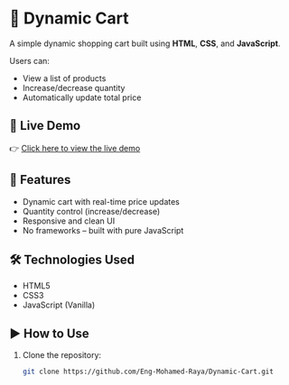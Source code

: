 # 🛒 Dynamic Cart

A simple dynamic shopping cart built using **HTML**, **CSS**, and **JavaScript**.

Users can:

- View a list of products
- Increase/decrease quantity
- Automatically update total price

## 🔗 Live Demo

👉 [Click here to view the live demo](https://eng-mohamed-raya.github.io/Dynamic-Cart/)

## 🚀 Features

- Dynamic cart with real-time price updates
- Quantity control (increase/decrease)
- Responsive and clean UI
- No frameworks – built with pure JavaScript

## 🛠️ Technologies Used

- HTML5
- CSS3
- JavaScript (Vanilla)

## ▶️ How to Use

1. Clone the repository:

   ```bash
   git clone https://github.com/Eng-Mohamed-Raya/Dynamic-Cart.git
